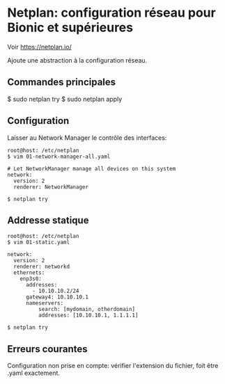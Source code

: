 # Netplan: configuration réseau pour Bionic et supérieures

Voir https://netplan.io/

Ajoute une abstraction à la configuration réseau.

## Commandes principales

  $ sudo netplan try
  $ sudo netplan apply

## Configuration

Laisser au Network Manager le contrôle des interfaces:

    root@host: /etc/netplan
    $ vim 01-network-manager-all.yaml  
    
    # Let NetworkManager manage all devices on this system
    network:
      version: 2
      renderer: NetworkManager

    $ netplan try

## Addresse statique

    root@host: /etc/netplan
    $ vim 01-static.yaml  
    
    network:
      version: 2
      renderer: networkd
      ethernets:
        enp3s0:
          addresses:
            - 10.10.10.2/24
          gateway4: 10.10.10.1
          nameservers:
              search: [mydomain, otherdomain]
              addresses: [10.10.10.1, 1.1.1.1]

    $ netplan try


## Erreurs courantes

Configuration non prise en compte: vérifier l'extension du fichier, foit être .yaml exactement.
